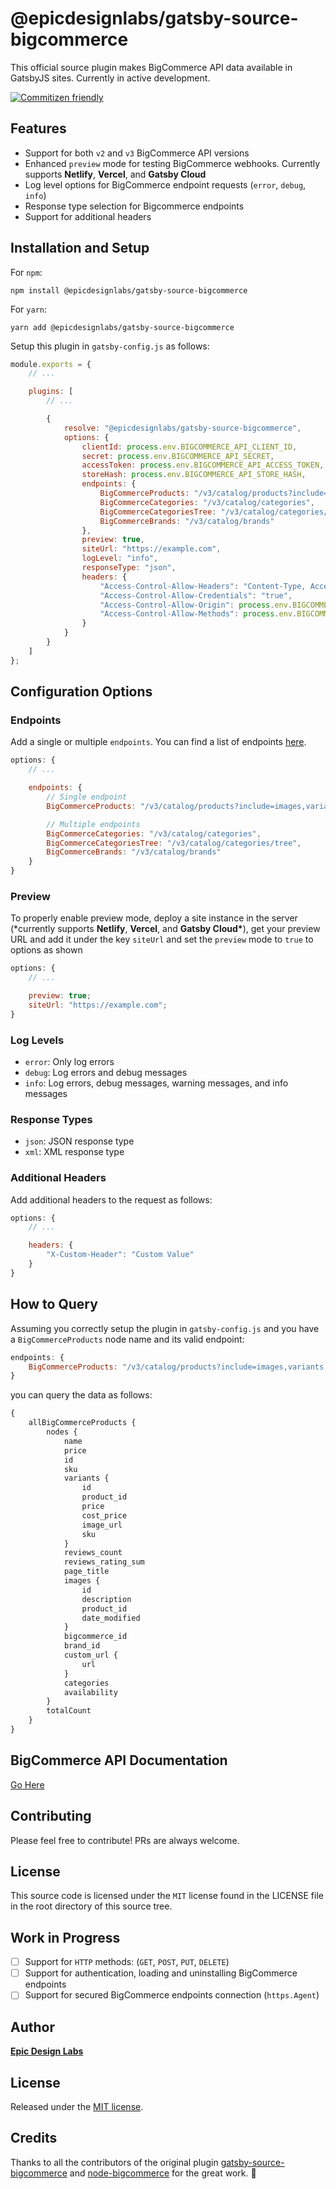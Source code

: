 # @epicdesignlabs/gatsby-source-bigcommerce

This official source plugin makes BigCommerce API data available in GatsbyJS sites. Currently in active development.

[![Commitizen friendly](https://img.shields.io/badge/commitizen-friendly-brightgreen.svg)](http://commitizen.github.io/cz-cli/)

## Features

- Support for both `v2` and `v3` BigCommerce API versions
- Enhanced `preview` mode for testing BigCommerce webhooks. Currently supports **Netlify**, **Vercel**, and **Gatsby Cloud**
- Log level options for BigCommerce endpoint requests (`error`, `debug`, `info`)
- Response type selection for Bigcommerce endpoints
- Support for additional headers

## Installation and Setup

For `npm`:

```console
npm install @epicdesignlabs/gatsby-source-bigcommerce
```

For `yarn`:

```console
yarn add @epicdesignlabs/gatsby-source-bigcommerce
```

Setup this plugin in `gatsby-config.js` as follows:

```javascript
module.exports = {
	// ...

	plugins: [
		// ...

		{
			resolve: "@epicdesignlabs/gatsby-source-bigcommerce",
			options: {
				clientId: process.env.BIGCOMMERCE_API_CLIENT_ID,
				secret: process.env.BIGCOMMERCE_API_SECRET,
				accessToken: process.env.BIGCOMMERCE_API_ACCESS_TOKEN,
				storeHash: process.env.BIGCOMMERCE_API_STORE_HASH,
				endpoints: {
					BigCommerceProducts: "/v3/catalog/products?include=images,variants,custom_fields,options,modifiers,videos",
					BigCommerceCategories: "/v3/catalog/categories",
					BigCommerceCategoriesTree: "/v3/catalog/categories/tree",
					BigCommerceBrands: "/v3/catalog/brands"
				},
				preview: true,
				siteUrl: "https://example.com",
				logLevel: "info",
				responseType: "json",
				headers: {
					"Access-Control-Allow-Headers": "Content-Type, Accept",
					"Access-Control-Allow-Credentials": "true",
					"Access-Control-Allow-Origin": process.env.BIGCOMMERCE_CORS_ORIGIN,
					"Access-Control-Allow-Methods": process.env.BIGCOMMERCE_API_ALLOWED_METHODS
				}
			}
		}
	]
};
```

## Configuration Options

### Endpoints

Add a single or multiple `endpoints`. You can find a list of endpoints [here](https://developer.bigcommerce.com/api-reference/).

```javascript
options: {
	// ...

	endpoints: {
		// Single endpoint
		BigCommerceProducts: "/v3/catalog/products?include=images,variants,custom_fields,options,modifiers,videos",

		// Multiple endpoints
		BigCommerceCategories: "/v3/catalog/categories",
		BigCommerceCategoriesTree: "/v3/catalog/categories/tree",
		BigCommerceBrands: "/v3/catalog/brands"
	}
}
```

### Preview

To properly enable preview mode, deploy a site instance in the server (\*currently supports **Netlify**, **Vercel**, and **Gatsby Cloud\***), get your preview URL and add it under the key `siteUrl` and set the `preview` mode to `true` to options as shown

```javascript
options: {
	// ...

	preview: true;
	siteUrl: "https://example.com";
}
```

### Log Levels

- `error`: Only log errors
- `debug`: Log errors and debug messages
- `info`: Log errors, debug messages, warning messages, and info messages

### Response Types

- `json`: JSON response type
- `xml`: XML response type

### Additional Headers

Add additional headers to the request as follows:

```javascript
options: {
	// ...

	headers: {
		"X-Custom-Header": "Custom Value"
	}
}
```

## How to Query

Assuming you correctly setup the plugin in `gatsby-config.js` and you have a `BigCommerceProducts` node name and its valid endpoint:

```javascript
endpoints: {
	BigCommerceProducts: "/v3/catalog/products?include=images,variants,custom_fields,options,modifiers,videos";
}
```

you can query the data as follows:

```graphql
{
	allBigCommerceProducts {
		nodes {
			name
			price
			id
			sku
			variants {
				id
				product_id
				price
				cost_price
				image_url
				sku
			}
			reviews_count
			reviews_rating_sum
			page_title
			images {
				id
				description
				product_id
				date_modified
			}
			bigcommerce_id
			brand_id
			custom_url {
				url
			}
			categories
			availability
		}
		totalCount
	}
}
```

## BigCommerce API Documentation

[Go Here](https://developer.bigcommerce.com/api-reference/v3/)

## Contributing

Please feel free to contribute! PRs are always welcome.

## License

This source code is licensed under the `MIT` license found in the LICENSE file in the root directory of this source tree.

## Work in Progress

- [ ] Support for `HTTP` methods: (`GET`, `POST`, `PUT`, `DELETE`)
- [ ] Support for authentication, loading and uninstalling BigCommerce endpoints
- [ ] Support for secured BigCommerce endpoints connection (`https.Agent`)

## Author

[**Epic Design Labs**](https://epicdesignlabs.com)

## License

Released under the [MIT license](LICENSE).

## Credits

Thanks to all the contributors of the original plugin [gatsby-source-bigcommerce](https://github.com/thirdandgrove/gatsby-source-bigcommerce) and [node-bigcommerce](https://github.com/getconversio/node-bigcommerce) for the great work. 🎉
